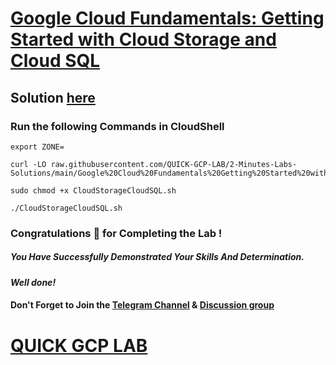 # [Google Cloud Fundamentals: Getting Started with Cloud Storage and Cloud SQL ](https://www.cloudskillsboost.google/games/4770/labs/31090)

## Solution [here]()

### Run the following Commands in CloudShell
```
export ZONE=
```
```
curl -LO raw.githubusercontent.com/QUICK-GCP-LAB/2-Minutes-Labs-Solutions/main/Google%20Cloud%20Fundamentals%20Getting%20Started%20with%20Cloud%20Storage%20and%20Cloud%20SQL/CloudStorageCloudSQL.sh

sudo chmod +x CloudStorageCloudSQL.sh

./CloudStorageCloudSQL.sh
```
### Congratulations 🎉 for Completing the Lab !

##### *You Have Successfully Demonstrated Your Skills And Determination.*

#### *Well done!*

#### Don't Forget to Join the [Telegram Channel](https://t.me/QuickGcpLab) & [Discussion group](https://t.me/QuickGcpLabChats)

# [QUICK GCP LAB](https://www.youtube.com/@quickgcplab)